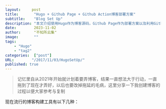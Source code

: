 ```yaml
---
layout:     post 
title:       "Hugo + Github Page + Github Action博客部署方案"
subtitle:    "Blog Set Up"
description: "本文介绍使用Hugo作为博客源码，Github Page作为部署方案以及利用Github Action配置CI/CD"
date:        2023-11-02
author:      "不知所云集"
image:       ""
tags:
    - "Hugo"
    - "tag2"
categories:  ["post"]
URL:        "/2017/11/03/HugoSetUp/"
published: true
---
```


>记忆里自从2021年开始就计划着要弄博客，结果一直想法大于行动，一直拖到了现在才弄好，以后也要改掉拖延的毛病，这里分享一下我创建博客的过程以便大家参考与复制

<!--more-->
现在流行的博客构建工具有以下几种：
